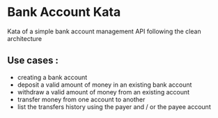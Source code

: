 # Bank Account Kata
Kata of a simple bank account management API following the clean architecture

## Use cases :
* creating a bank account
* deposit a valid amount of money in an existing bank account
* withdraw a valid amount of money from an existing account
* transfer money from one account to another
* list the transfers history using the payer and / or the payee account